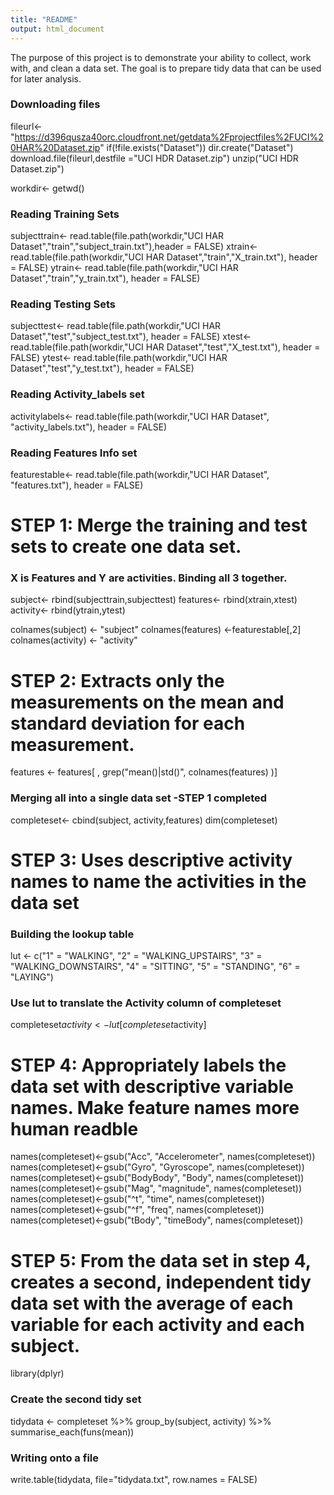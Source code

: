 ```yaml
---
title: "README"
output: html_document
---
```

The purpose of this project is to demonstrate your ability to collect, work with, and clean a data set. The goal is to prepare tidy data that can be used for later analysis.


### Downloading files
fileurl<- "https://d396qusza40orc.cloudfront.net/getdata%2Fprojectfiles%2FUCI%20HAR%20Dataset.zip"
if(!file.exists("Dataset"))
  dir.create("Dataset")
download.file(fileurl,destfile ="UCI HDR Dataset.zip")
unzip("UCI HDR Dataset.zip")

workdir<- getwd()

### Reading Training Sets
subjecttrain<- read.table(file.path(workdir,"UCI HAR Dataset","train","subject_train.txt"),header = FALSE)
xtrain<- read.table(file.path(workdir,"UCI HAR Dataset","train","X_train.txt"), header = FALSE)
ytrain<- read.table(file.path(workdir,"UCI HAR Dataset","train","y_train.txt"), header = FALSE)

### Reading Testing Sets
subjecttest<- read.table(file.path(workdir,"UCI HAR Dataset","test","subject_test.txt"), header = FALSE)
xtest<- read.table(file.path(workdir,"UCI HAR Dataset","test","X_test.txt"), header = FALSE)
ytest<- read.table(file.path(workdir,"UCI HAR Dataset","test","y_test.txt"), header = FALSE)

### Reading Activity_labels set
activitylabels<- read.table(file.path(workdir,"UCI HAR Dataset", "activity_labels.txt"), header = FALSE)

### Reading Features Info set
featurestable<- read.table(file.path(workdir,"UCI HAR Dataset", "features.txt"), header = FALSE)


# STEP 1: Merge the training and test sets to create one data set.

### X is Features and Y are activities. Binding all 3 together.
subject<- rbind(subjecttrain,subjecttest)
features<- rbind(xtrain,xtest)
activity<- rbind(ytrain,ytest)

colnames(subject) <- "subject"
colnames(features) <-featurestable[,2]
colnames(activity) <-  "activity"

# STEP 2: Extracts only the measurements on the mean and standard deviation for each measurement. 
features <- features[ , grep("mean()|std()", colnames(features) )]

### Merging all into a single data set -STEP 1 completed
completeset<- cbind(subject, activity,features)
dim(completeset)

# STEP 3: Uses descriptive activity names to name the activities in the data set

### Building the lookup table
lut <- c("1" = "WALKING", "2" = "WALKING_UPSTAIRS", "3" = "WALKING_DOWNSTAIRS", "4" = "SITTING", "5" = "STANDING", "6" = "LAYING")

### Use lut to translate the Activity column of completeset
completeset$activity <- lut[completeset$activity]

# STEP 4: Appropriately labels the data set with descriptive variable names. Make feature names more human readble

names(completeset)<-gsub("Acc", "Accelerometer", names(completeset))
names(completeset)<-gsub("Gyro", "Gyroscope", names(completeset))
names(completeset)<-gsub("BodyBody", "Body", names(completeset))
names(completeset)<-gsub("Mag", "magnitude", names(completeset))
names(completeset)<-gsub("^t", "time", names(completeset))
names(completeset)<-gsub("^f", "freq", names(completeset))
names(completeset)<-gsub("tBody", "timeBody", names(completeset))

# STEP 5: From the data set in step 4, creates a second, independent tidy data set with the average of each variable for each activity and each subject.
library(dplyr)

### Create the second tidy set
tidydata <- completeset %>%
  group_by(subject, activity) %>%
  summarise_each(funs(mean))

### Writing onto a file
 write.table(tidydata, file="tidydata.txt", row.names = FALSE)

